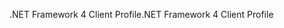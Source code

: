 <span data-ttu-id="5da2a-101">.NET Framework 4 Client Profile</span><span class="sxs-lookup"><span data-stu-id="5da2a-101">.NET Framework 4 Client Profile</span></span>